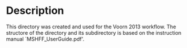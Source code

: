 # Description
This directory was created and used for the Voorn 2013 workflow. The structore of the directory and its subdirectory is based on the instruction manual `MSHFF_UserGuide.pdf'.
